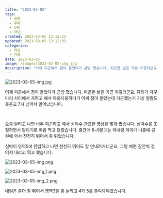 ```yaml
---
title: "2023-03-05"
tags:
  - 공원
  - 푸마
  - 14k
  - 러닝
created: 2023-03-05 13:12:33
updated: 2023-03-05 13:12:33
categories:
  - 러닝
  - 기록
date: 2023-03-05
image: /images/2023-03-05-img.jpg
description: "어제 피곤해서 잠이 들었다가 금방 깼습니다. 피곤한 날은 가끔 이렇더군요. 퓨리가 자꾸 다리 사이에서 자려고 해서 아웅다웅하다가 어찌 잠이 들었는데 피곤했는지 기상 알람도 못듣고 7시 넘어서 일어났습니다. 요즘 달리고 나면 너무 피곤하고 해서 심박수 관련한 영상을 몇개 봤습니다. 심박수"
---
```


![2023-03-05-img.jpg](/images/2023-03-05-img.jpg)
 
 

어제 피곤해서 잠이 들었다가 금방 깼습니다. 피곤한 날은 가끔 이렇더군요. 퓨리가 자꾸 다리 사이에서 자려고 해서 아웅다웅하다가 어찌 잠이 들었는데 피곤했는지 기상 알람도 못듣고 7시 넘어서 일어났습니다.

 

요즘 달리고 나면 너무 피곤하고 해서 심박수 관련한 영상을 몇개 봤습니다. 심박수를 조절하면서 달리기로 마음 먹고 달렸습니다. 중간에 8~9분대는 아내랑 아이가 나중에 공원에 와서 천천히 뛰어서 좀 튀었습니다.

심박이 영역5에 진입하고 나면 천천히 뛰어도 잘 안내려가더군요. 그럴 때면 잠깐씩 걸어서 내리고 뛰고 했습니다.

 
 ![2023-03-05-img.png](/images/2023-03-05-img.png)
 
 

 
 ![2023-03-05-img_1.png](/images/2023-03-05-img_1.png)
 
 

 
 ![2023-03-05-img_2.png](/images/2023-03-05-img_2.png)
 
 

내일은 좀더 잘 뛰어서 영역3을 좀 늘리고 4와 5를 줄여봐야겠습니다.
